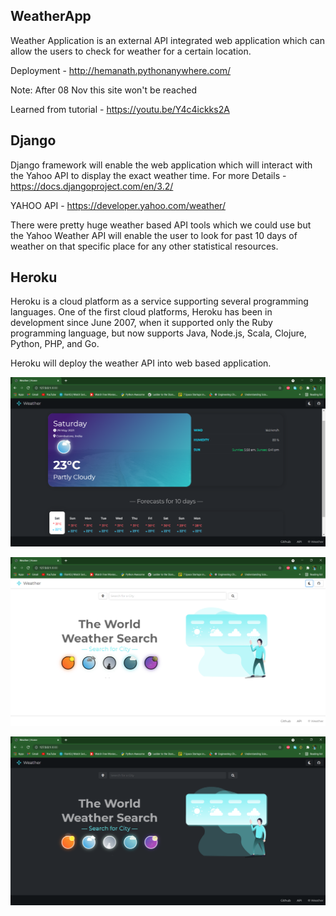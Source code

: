 ## WeatherApp

Weather Application is an external API integrated web application which can allow the users to check for weather for a certain location.

Deployment - http://hemanath.pythonanywhere.com/

Note: After 08 Nov this site won't be reached

Learned from tutorial - https://youtu.be/Y4c4ickks2A


## Django

Django framework will enable the web application which will interact with the Yahoo API to display the exact weather time.
For more Details - https://docs.djangoproject.com/en/3.2/

YAHOO API - https://developer.yahoo.com/weather/

There were pretty huge weather based API tools which we could use but the Yahoo Weather API will enable the user to look for past 10 days of weather on that specific place for any other statistical resources.

## Heroku

Heroku is a cloud platform as a service supporting several programming languages. One of the first cloud platforms, Heroku has been in development since June 2007, when it supported only the Ruby programming language, but now supports Java, Node.js, Scala, Clojure, Python, PHP, and Go. 

Heroku will deploy the weather API into web based application.

![](ss1.png)

![](ss2.png)

![](ss3.png)
